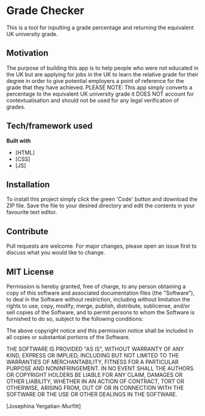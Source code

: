 # Grade Checker
This is a tool for inputting a grade percentage and returning the equivalent UK university grade.

## Motivation
The purpose of building this app is to help people who were not educated in the UK but are applying for jobs in the UK to learn the relative grade for their degree in order to give potential employers a point of reference for the grade that they have achieved. PLEASE NOTE: This app simply converts a percentage to the equivalent UK university grade it DOES NOT account for contextualisation and should not be used for any legal verification of grades.

## Tech/framework used
<b>Built with</b>
- [HTML]
- [CSS]
- [JS]

## Installation
To install this project simply click the green 'Code' button and download the ZIP file. Save the file to your desired directory and edit the contents in your favourite text editor. 

## Contribute
Pull requests are welcome. For major changes, please open an issue first to discuss what you would like to change.

## MIT License
Permission is hereby granted, free of charge, to any person obtaining a copy
of this software and associated documentation files (the "Software"), to deal
in the Software without restriction, including without limitation the rights
to use, copy, modify, merge, publish, distribute, sublicense, and/or sell
copies of the Software, and to permit persons to whom the Software is
furnished to do so, subject to the following conditions:

The above copyright notice and this permission notice shall be included in all
copies or substantial portions of the Software.

THE SOFTWARE IS PROVIDED "AS IS", WITHOUT WARRANTY OF ANY KIND, EXPRESS OR
IMPLIED, INCLUDING BUT NOT LIMITED TO THE WARRANTIES OF MERCHANTABILITY,
FITNESS FOR A PARTICULAR PURPOSE AND NONINFRINGEMENT. IN NO EVENT SHALL THE
AUTHORS OR COPYRIGHT HOLDERS BE LIABLE FOR ANY CLAIM, DAMAGES OR OTHER
LIABILITY, WHETHER IN AN ACTION OF CONTRACT, TORT OR OTHERWISE, ARISING FROM,
OUT OF OR IN CONNECTION WITH THE SOFTWARE OR THE USE OR OTHER DEALINGS IN THE
SOFTWARE.

[Josephina Yergatian-Murfitt]
